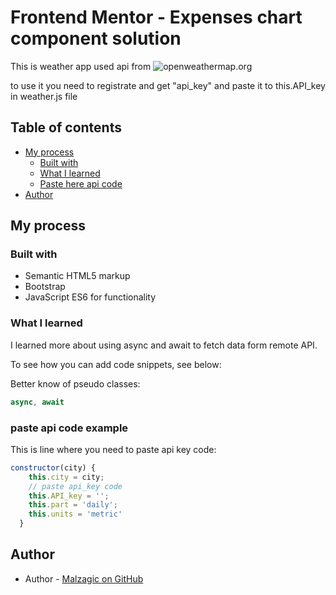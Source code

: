 # Frontend Mentor - Expenses chart component solution

This is weather app used api from ![openweathermap.org](https://openweathermap.org/api)

to use it you need to registrate and get "api_key" and paste it to this.API_key in weather.js file

## Table of contents

- [My process](#my-process)
  - [Built with](#built-with)
  - [What I learned](#what-i-learned)
  - [Paste here api code](#paste-api-code-example)
- [Author](#author)


## My process

### Built with

- Semantic HTML5 markup
- Bootstrap
- JavaScript ES6 for functionality

### What I learned

I learned more about using async and await to fetch data form remote API.

To see how you can add code snippets, see below:

Better know of pseudo classes:
```js
async, await
```

### paste api code example
This is line where you need to paste api key code:
```js
constructor(city) {
    this.city = city;
    // paste api_key code
    this.API_key = '';
    this.part = 'daily';
    this.units = 'metric'
  }

```

## Author

- Author - [Malzagic on GitHub](https://github.com/Malzagic)
